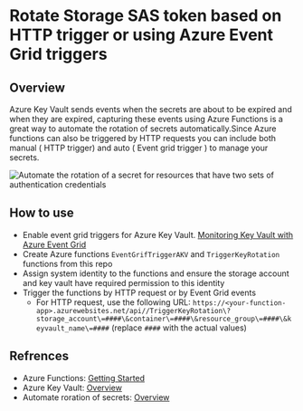 # Rotate Storage SAS token based on HTTP trigger or using Azure Event Grid triggers

## Overview

Azure Key Vault sends events when the secrets are about to be expired and when they are expired, capturing these events using Azure Functions is a great way to automate the rotation of secrets automatically.Since Azure functions can also be triggered by HTTP requests you can include both manual ( HTTP trigger) and auto ( Event grid trigger ) to manage your secrets.

![Automate the rotation of a secret for resources that have two sets of authentication credentials](https://docs.microsoft.com/en-us/azure/key-vault/media/secrets/rotation-dual/rotation-diagram.png)

## How to use

- Enable event grid triggers for Azure Key Vault. [Monitoring Key Vault with Azure Event Grid](https://docs.microsoft.com/en-us/azure/key-vault/general/event-grid-overview)
- Create Azure functions `EventGrifTriggerAKV` and `TriggerKeyRotation` functions from this repo
- Assign system identity to the functions and ensure the storage account and key vault have required permission to this identity
- Trigger the functions by HTTP request or by Event Grid events
  - For HTTP request, use the following URL: `https://<your-function-app>.azurewebsites.net/api//TriggerKeyRotation\?storage_account\=####\&container\=####\&resource_group\=####\&keyvault_name\=####` (replace `####` with the actual values)

## Refrences

- Azure Functions: [Getting Started](https://docs.microsoft.com/en-us/azure/azure-functions/create-first-function-vs-code-python)
- Azure Key Vault: [Overview](https://docs.microsoft.com/en-us/azure/key-vault/general/overview)
- Automate roration of secrets: [Overview](https://docs.microsoft.com/en-us/azure/key-vault/secrets/tutorial-rotation)
